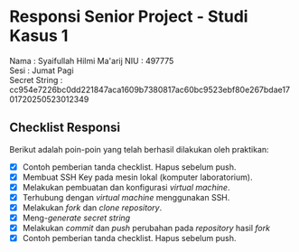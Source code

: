 # Responsi Senior Project - Studi Kasus 1

Nama : Syaifullah Hilmi Ma'arij
NIU : 497775  
Sesi : Jumat Pagi  
Secret String : cc954e7226bc0dd221847aca1609b7380817ac60bc9523ebf80e267bdae1701720250523012349

## Checklist Responsi

Berikut adalah poin-poin yang telah berhasil dilakukan oleh praktikan:

- [x] Contoh pemberian tanda checklist. Hapus sebelum push.
- [x] Membuat SSH Key pada mesin lokal (komputer laboratorium).
- [x] Melakukan pembuatan dan konfigurasi _virtual machine_.
- [x] Terhubung dengan _virtual machine_ menggunakan SSH.
- [x] Melakukan _fork_ dan _clone_ _repository_.
- [x] Meng-_generate_ _secret string_
- [x] Melakukan _commit_ dan _push_ perubahan pada _repository_ hasil _fork_
- [x] Contoh pemberian tanda checklist. Hapus sebelum push.
